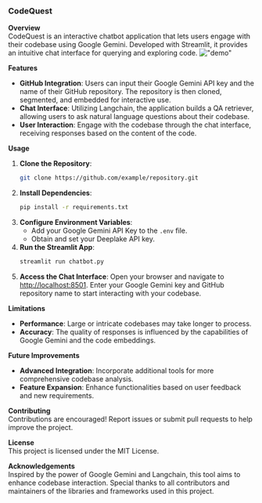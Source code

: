 ### CodeQuest

**Overview**  
CodeQuest is an interactive chatbot application that lets users engage with their codebase using Google Gemini. Developed with Streamlit, it provides an intuitive chat interface for querying and exploring code.
!["demo"](./Screenshot%202024-08-29%20at%2012.09.05 AM.png)

**Features**  
- **GitHub Integration**: Users can input their Google Gemini API key and the name of their GitHub repository. The repository is then cloned, segmented, and embedded for interactive use.
- **Chat Interface**: Utilizing Langchain, the application builds a QA retriever, allowing users to ask natural language questions about their codebase.
- **User Interaction**: Engage with the codebase through the chat interface, receiving responses based on the content of the code.

**Usage**  
1. **Clone the Repository**:  
   ```bash
   git clone https://github.com/example/repository.git
   ```
2. **Install Dependencies**:  
   ```bash
   pip install -r requirements.txt
   ```
3. **Configure Environment Variables**:  
   - Add your Google Gemini API Key to the `.env` file.
   - Obtain and set your Deeplake API key.
4. **Run the Streamlit App**:  
   ```bash
   streamlit run chatbot.py
   ```
5. **Access the Chat Interface**: Open your browser and navigate to [http://localhost:8501](http://localhost:8501). Enter your Google Gemini key and GitHub repository name to start interacting with your codebase.

**Limitations**  
- **Performance**: Large or intricate codebases may take longer to process.
- **Accuracy**: The quality of responses is influenced by the capabilities of Google Gemini and the code embeddings.

**Future Improvements**  
- **Advanced Integration**: Incorporate additional tools for more comprehensive codebase analysis.
- **Feature Expansion**: Enhance functionalities based on user feedback and new requirements.

**Contributing**  
Contributions are encouraged! Report issues or submit pull requests to help improve the project.

**License**  
This project is licensed under the MIT License.

**Acknowledgements**  
Inspired by the power of Google Gemini and Langchain, this tool aims to enhance codebase interaction. Special thanks to all contributors and maintainers of the libraries and frameworks used in this project.
